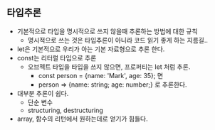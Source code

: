 ## 타입추론
- 기본적으로 타입을 명시적으로 쓰지 않을때 추론하는 방법에 대한 규칙
    - 명시적으로 쓰는 것은 타입추론이 아니라 코드 읽기 좋게 하는 지름길..
- let은 기본적으로 우리가 아는 기본 자료형으로 추론 한다.
- const는 리터럴 타입으로 추론
    - 오브젝트 타입을 타입을 쓰지 않으면, 프로퍼티는 let 처럼 추론.
        -  const person = {name: 'Mark', age: 35}; 면
        - person => {name: string; age: number;} 로 추론한다.
- 대부분 추론이 쉽다.
    - 단순 변수
    - structuring, destructuring
- array, 함수의 리턴에서 원하는데로 얻기가 힘들다.
